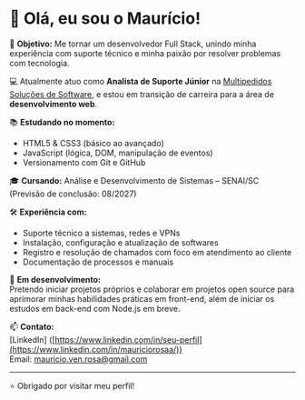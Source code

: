 # 👋 Olá, eu sou o Maurício!

🎯 **Objetivo:** Me tornar um desenvolvedor Full Stack, unindo minha experiência com suporte técnico e minha paixão por resolver problemas com tecnologia.

💻 Atualmente atuo como **Analista de Suporte Júnior** na [Multipedidos Soluções de Software](https://www.multipedidos.com.br), e estou em transição de carreira para a área de **desenvolvimento web**.

📚 **Estudando no momento:**
- HTML5 & CSS3 (básico ao avançado)
- JavaScript (lógica, DOM, manipulação de eventos)
- Versionamento com Git e GitHub

🎓 **Cursando:** Análise e Desenvolvimento de Sistemas – SENAI/SC (Previsão de conclusão: 08/2027)

🛠️ **Experiência com:**
- Suporte técnico a sistemas, redes e VPNs
- Instalação, configuração e atualização de softwares
- Registro e resolução de chamados com foco em atendimento ao cliente
- Documentação de processos e manuais

🚀 **Em desenvolvimento:**  
Pretendo iniciar projetos próprios e colaborar em projetos open source para aprimorar minhas habilidades práticas em front-end, além de iniciar os estudos em back-end com Node.js em breve.

📫 **Contato:**  
[LinkedIn] ([https://www.linkedin.com/in/seu-perfil](https://www.linkedin.com/in/mauriciorosaa/))  
Email: mauricio.ven.rosa@gmail.com  

---

⭐ Obrigado por visitar meu perfil!


